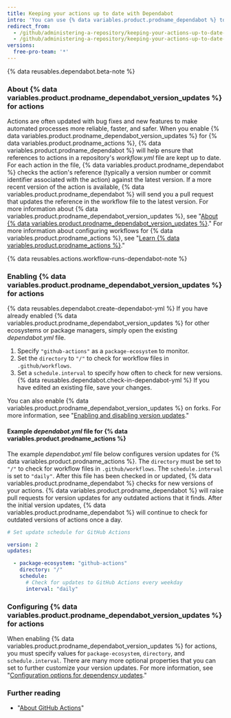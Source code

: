 ```yaml
---
title: Keeping your actions up to date with Dependabot
intro: 'You can use {% data variables.product.prodname_dependabot %} to keep the actions you use updated to the latest versions.'
redirect_from:
  - /github/administering-a-repository/keeping-your-actions-up-to-date-with-github-dependabot
  - /github/administering-a-repository/keeping-your-actions-up-to-date-with-dependabot
versions:
  free-pro-team: '*'
---
```


{% data reusables.dependabot.beta-note %}

### About {% data variables.product.prodname_dependabot_version_updates %} for actions

Actions are often updated with bug fixes and new features to make automated processes more reliable, faster, and safer. When you enable {% data variables.product.prodname_dependabot_version_updates %} for {% data variables.product.prodname_actions %}, {% data variables.product.prodname_dependabot %} will help ensure that references to actions in a repository's *workflow.yml* file are kept up to date. For each action in the file, {% data variables.product.prodname_dependabot %} checks the action's reference (typically a version number or commit identifier associated with the action) against the latest version. If a more recent version of the action is available, {% data variables.product.prodname_dependabot %} will send you a pull request that updates the reference in the workflow file to the latest version. For more information about {% data variables.product.prodname_dependabot_version_updates %}, see "[About {% data variables.product.prodname_dependabot_version_updates %}](/github/administering-a-repository/about-dependabot-version-updates)." For more information about configuring workflows for {% data variables.product.prodname_actions %}, see "[Learn {% data variables.product.prodname_actions %}](/actions/learn-github-actions)."
  
{% data reusables.actions.workflow-runs-dependabot-note %}

### Enabling {% data variables.product.prodname_dependabot_version_updates %} for actions

{% data reusables.dependabot.create-dependabot-yml %} If you have already enabled {% data variables.product.prodname_dependabot_version_updates %} for other ecosystems or package managers, simply open the existing *dependabot.yml* file.
1. Specify `"github-actions"` as a `package-ecosystem` to monitor.
1. Set the `directory` to `"/"` to check for workflow files in `.github/workflows`.
1. Set a `schedule.interval` to specify how often to check for new versions.
{% data reusables.dependabot.check-in-dependabot-yml %} If you have edited an existing file, save your changes.

You can also enable {% data variables.product.prodname_dependabot_version_updates %} on forks. For more information, see "[Enabling and disabling version updates](/github/administering-a-repository/enabling-and-disabling-version-updates#enabling-version-updates-on-forks)."

#### Example *dependabot.yml* file for {% data variables.product.prodname_actions %}

The example *dependabot.yml* file below configures version updates for {% data variables.product.prodname_actions %}. The `directory` must be set to `"/"` to check for workflow files in `.github/workflows`. The `schedule.interval` is set to `"daily"`. After this file has been checked in or updated, {% data variables.product.prodname_dependabot %} checks for new versions of your actions. {% data variables.product.prodname_dependabot %} will raise pull requests for version updates for any outdated actions that it finds. After the initial version updates, {% data variables.product.prodname_dependabot %} will continue to check for outdated versions of actions once a day.

```yaml
# Set update schedule for GitHub Actions

version: 2
updates:

  - package-ecosystem: "github-actions"
    directory: "/"
    schedule:
      # Check for updates to GitHub Actions every weekday
      interval: "daily"
```

### Configuring {% data variables.product.prodname_dependabot_version_updates %} for actions

When enabling {% data variables.product.prodname_dependabot_version_updates %} for actions, you must specify values for `package-ecosystem`, `directory`, and `schedule.interval`. There are many more optional properties that you can set to further customize your version updates. For more information, see "[Configuration options for dependency updates](/github/administering-a-repository/configuration-options-for-dependency-updates)."

### Further reading

- "[About GitHub Actions](/actions/getting-started-with-github-actions/about-github-actions)"
